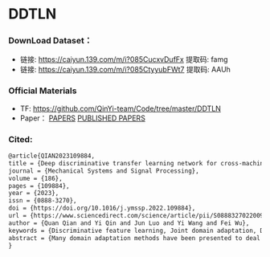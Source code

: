 # DDTLN

### DownLoad Dataset：
 - 链接: https://caiyun.139.com/m/i?085CucxvDufFx  提取码: famg 
 - 链接: https://caiyun.139.com/m/i?085CtyyubFWt7  提取码: AAUh  

### Official Materials
 - TF:  https://github.com/QinYi-team/Code/tree/master/DDTLN
 - Paper： [PAPERS](https://github.com/QinYi-team/Code/blob/master/DDTLN/Deep%20discriminative%20transfer%20learning%20network.pdf)
           [PUBLISHED PAPERS](https://doi.org/10.1016/j.ymssp.2022.109884)

### Cited:
```html
@article{QIAN2023109884,
title = {Deep discriminative transfer learning network for cross-machine fault diagnosis},
journal = {Mechanical Systems and Signal Processing},
volume = {186},
pages = {109884},
year = {2023},
issn = {0888-3270},
doi = {https://doi.org/10.1016/j.ymssp.2022.109884},
url = {https://www.sciencedirect.com/science/article/pii/S0888327022009529},
author = {Quan Qian and Yi Qin and Jun Luo and Yi Wang and Fei Wu},
keywords = {Discriminative feature learning, Joint domain adaptation, Distribution alignment, Classification loss, Fault transfer diagnosis},
abstract = {Many domain adaptation methods have been presented to deal with the distribution alignment and knowledge transfer between the target domain and the source domain. However, most of them only pay attention to marginal distribution alignment while neglecting the discriminative feature learning in two domains. Thus, they still cannot satisfy the diagnosis requirement in some cases. To enhance the distribution alignment and match the marginal distributions as well as conditional distributions of two domains, an improved joint distribution adaptation (IJDA) mechanism is proposed. In IJDA, to enhance domain confusion, maximum mean discrepancy and CORrelation Alignment (CORAL) are combined as a new distribution discrepancy metric. Furthermore, an improved conditional distribution alignment mechanism is constructed. To contribute to feature learning and learn more separable features, a new I-Softmax loss that can be optimized like the original Softmax loss and possesses a stronger classification ability is proposed. With the IJDA mechanism and I-Softmax loss, the deep discriminative transfer learning network (DDTLN) is built to implement fault transfer diagnosis. Under the unlabeled target-domain samples, the experimental results on six cross-machine diagnostic tasks verify that the proposed DDTLN has a higher performance of transfer fault diagnosis than other typical domain adaptation methods.}
}
```
